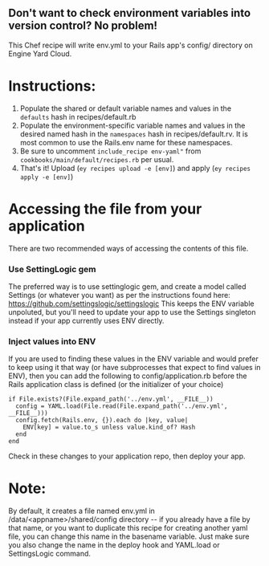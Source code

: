 Don't want to check environment variables into version control? No problem!
--------------------------------------------------------------

This Chef recipe will write env.yml to your Rails app's config/ directory on Engine Yard Cloud.

# Instructions:

1. Populate the shared or default variable names and values in the `defaults`
   hash in recipes/default.rb
2. Populate the environment-specific variable names and values in the desired
   named hash in the `namespaces` hash in recipes/default.rv.  It is most
   common to use the Rails.env name for these namespaces.
3. Be sure to uncomment `include_recipe env-yaml"` from
   `cookbooks/main/default/recipes.rb` per usual.
4. That's it! Upload (`ey recipes upload -e [env]`) and apply (`ey recipes
   apply -e [env]`)

# Accessing the file from your application

There are two recommended ways of accessing the contents of this file.

### Use SettingLogic gem
The preferred way is to use settinglogic gem, and create a model called
Settings (or whatever you want) as per the instructions found here: https://github.com/settingslogic/settingslogic
This keeps the ENV variable unpoluted, but you'll need to update your app to
use the Settings singleton instead if your app currently uses ENV directly.

### Inject values into ENV
If you are used to finding these values in the ENV variable and would prefer
to keep using it that way (or have subprocesses that expect to find values in
ENV), then you can add the following to config/application.rb before the Rails
application class is defined (or the initializer of your choice)

    if File.exists?(File.expand_path('../env.yml', __FILE__))
      config = YAML.load(File.read(File.expand_path('../env.yml', __FILE__)))
      config.fetch(Rails.env, {}).each do |key, value|
        ENV[key] = value.to_s unless value.kind_of? Hash
      end
    end

Check in these changes to your application repo, then deploy your app.

# Note:

By default, it creates a file named env.yml in
/data/&lt;appname&gt;/shared/config directory -- if you already have a file by
that name, or you want to duplicate this recipe for creating another yaml
file, you can change this name in the basename variable.  Just make sure you
also change the name in the deploy hook and YAML.load or SettingsLogic
command.
